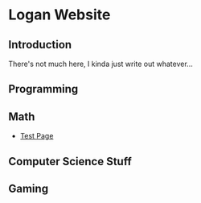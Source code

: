 # Logan Website
## Introduction

There's not much here, I kinda just write out whatever...

## Programming

## Math
- [Test Page](math/test.md)

## Computer Science Stuff

## Gaming

